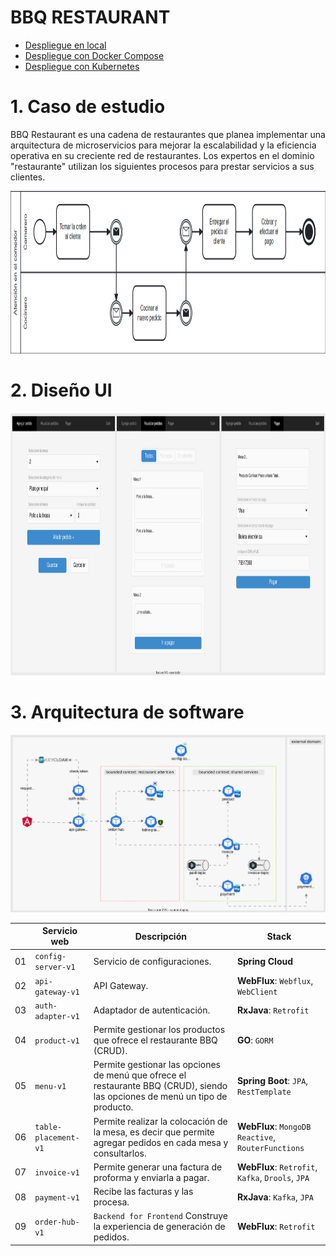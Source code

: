 # BBQ RESTAURANT

- [Despliegue en local](devops/local/README.md)
- [Despliegue con Docker Compose](devops/docker/README.md)
- [Despliegue con Kubernetes](devops/k8s/README.md)

# 1. Caso de estudio
BBQ Restaurant es una cadena de restaurantes que planea implementar una arquitectura de microservicios para mejorar la escalabilidad y la eficiencia operativa en su creciente red de restaurantes.
Los expertos en el dominio "restaurante" utilizan los siguientes procesos para prestar servicios a sus clientes.

<img src="img/process-diagram.png" width="1000" height="260">

# 2. Diseño UI
<img src="img/ui-design.svg" width="1000" height="420">

# 3. Arquitectura de software

![Arquitectura de software](img/software-architecture.svg)

|    | Servicio web         | Descripción                                                                                                                   | Stack                                                             |   
|----|----------------------|-------------------------------------------------------------------------------------------------------------------------------|-------------------------------------------------------------------|
| 01 | `config-server-v1`   | Servicio de configuraciones.                                                                                                  | **Spring Cloud**                                                  |
| 02 | `api-gateway-v1`     | API Gateway.                                                                                                                  | **WebFlux**: `Webflux`, `WebClient`                               |
| 03 | `auth-adapter-v1`    | Adaptador de autenticación.                                                                                                   | **RxJava**: `Retrofit`                                            |
| 04 | `product-v1`         | Permite gestionar los productos que ofrece el restaurante BBQ (CRUD).                                                         | **GO**: `GORM`                                                    |
| 05 | `menu-v1`            | Permite gestionar las opciones de menú que ofrece el restaurante BBQ (CRUD), siendo las opciones de menú un tipo de producto. | **Spring Boot**: `JPA`, `RestTemplate`                            |
| 06 | `table-placement-v1` | Permite realizar la colocación de la mesa, es decir que permite agregar pedidos en cada mesa y consultarlos.                  | **WebFlux**: `MongoDB Reactive`, `RouterFunctions`                |
| 07 | `invoice-v1`         | Permite generar una factura de proforma y enviarla a pagar.                                                                   | **WebFlux**: `Retrofit`, `Kafka`, `Drools`, `JPA`                 |
| 08 | `payment-v1`         | Recibe las facturas y las procesa.                                                                                            | **RxJava**: `Kafka`, `JPA`                                        |
| 09 | `order-hub-v1`       | `Backend for Frontend` Construye la experiencia de generación de pedidos.                                                     | **WebFlux**: `Retrofit`                                           |
